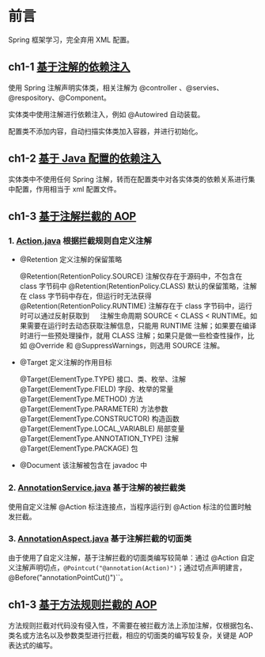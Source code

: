 # 前言

Spring 框架学习，完全弃用 XML 配置。

## ch1-1 [基于注解的依赖注入](quickstart/src/main/java/com/moonspirit/springlearning/one/)

使用 Spring 注解声明实体类，相关注解为 @controller 、@servies、@respository、@Component。

实体类中使用注解进行依赖注入，例如 @Autowired 自动装载。

配置类不添加内容，自动扫描实体类加入容器，并进行初始化。

## ch1-2 [基于 Java 配置的依赖注入](quickstart/src/main/java/com/moonspirit/springlearning/two/)

实体类中不使用任何 Spring 注解，转而在配置类中对各实体类的依赖关系进行集中配置，作用相当于 xml 配置文件。

## ch1-3 [基于注解拦截的 AOP](quickstart/src/main/java/com/moonspirit/springlearning/three/)

### 1. [Action.java](quickstart/src/main/java/com/moonspirit/springlearning/three/Action.java) 根据拦截规则自定义注解

- @Retention 定义注解的保留策略

  @Retention(RetentionPolicy.SOURCE)  注解仅存在于源码中，不包含在 class 字节码中
  @Retention(RetentionPolicy.CLASS)   默认的保留策略，注解在 class 字节码中存在，但运行时无法获得
  @Retention(RetentionPolicy.RUNTIME) 注解存在于 class 字节码中，运行时可以通过反射获取到
　
注解生命周期 SOURCE < CLASS < RUNTIME。如果需要在运行时去动态获取注解信息，只能用 RUNTIME 注解；如果要在编译时进行一些预处理操作，就用 CLASS 注解；如果只是做一些检查性操作，比如 @Override 和 @SuppressWarnings，则选用  SOURCE 注解。

- @Target 定义注解的作用目标

  @Target(ElementType.TYPE)             接口、类、枚举、注解
  @Target(ElementType.FIELD)            字段、枚举的常量
  @Target(ElementType.METHOD)           方法
  @Target(ElementType.PARAMETER)        方法参数
  @Target(ElementType.CONSTRUCTOR)      构造函数
  @Target(ElementType.LOCAL_VARIABLE)   局部变量
  @Target(ElementType.ANNOTATION_TYPE)  注解
  @Target(ElementType.PACKAGE)          包

- @Document 该注解被包含在 javadoc 中

### 2. [AnnotationService.java](quickstart/src/main/java/com/moonspirit/springlearning/three/AnnotationService.java) 基于注解的被拦截类

使用自定义注解 @Action 标注连接点，当程序运行到 @Action 标注的位置时触发拦截。

### 3. [AnnotationAspect.java](quickstart/src/main/java/com/moonspirit/springlearning/three/AnnotationAspect.java) 基于注解拦截的切面类

由于使用了自定义注解，基于注解拦截的切面类编写较简单：通过 @Action 自定义注解声明切点，`@Pointcut("@annotation(Action)")`；通过切点声明建言，@Before("annotationPointCut()")``。

## ch1-3 [基于方法规则拦截的 AOP](quickstart/src/main/java/com/moonspirit/springlearning/three/)

方法规则拦截对代码没有侵入性，不需要在被拦截方法上添加注解，仅根据包名、类名或方法名以及参数类型进行拦截，相应的切面类的编写较复杂，关键是 AOP 表达式的编写。

